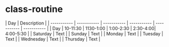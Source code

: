# class-routine

| Day | Description |
| ----------- | ----------- | ----------- | ----------- | ----------- | ----------- |
| Day | 10-11:30 | 1130-1:00 | 1:00-2:30 | 2:30-4:00| 4:00-5:30 |
| Saturday | Text |
| Sunday | Text |
| Monday | Text |
| Tuesday | Text |
| Wednesday | Text |
| Thursday | Text |
